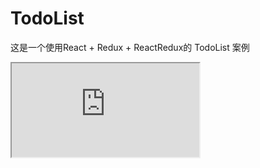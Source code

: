 # TodoList

  这是一个使用React + Redux + ReactRedux的 TodoList 案例

<iframe src='http://jayk23.com:7000/#/todo-list'></iframe>

